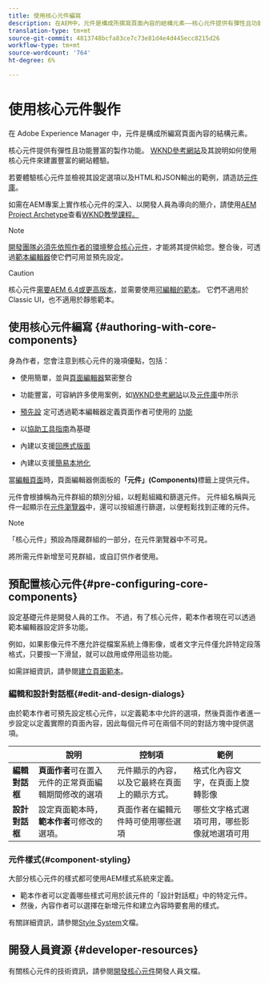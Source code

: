 ```yaml
---
title: 使用核心元件編寫
description: 在AEM中，元件是構成所撰寫頁面內容的結構元素——核心元件提供有彈性且功能豐富的製作功能。
translation-type: tm+mt
source-git-commit: 4813748bcfa83ce7c73e81d4e4d445ecc8215d26
workflow-type: tm+mt
source-wordcount: '764'
ht-degree: 6%

---
```



# 使用核心元件製作

在 Adobe Experience Manager 中，元件是構成所編寫頁面內容的結構元素。

核心元件提供有彈性且功能豐富的製作功能。 [WKND參考網站](https://wknd.site)及其說明如何使用核心元件來建置豐富的網站體驗。

若要體驗核心元件並檢視其設定選項以及HTML和JSON輸出的範例，請造訪[元件庫](https://adobe.com/go/aem_cmp_library)。

如需在AEM專案上實作核心元件的深入、以開發人員為導向的簡介，請使用[AEM Project Archetype](/help/developing/archetype/overview.md)查看[WKND教學課程。](https://docs.adobe.com/content/help/en/experience-manager-learn/getting-started-wknd-tutorial-develop/overview.html)

>[!NOTE]
>
>[開發團隊必須先依照作者的環境整合核心元件](/help/get-started/using.md)，才能將其提供給您。整合後，可透過[範本編輯器](https://docs.adobe.com/content/help/en/experience-manager-cloud-service/sites/authoring/features/templates.html)使它們可用並預先設定。

>[!CAUTION]
>
>核心元件[需要AEM 6.4或更高版本](/help/versions.md)，並需要使用[可編輯的範本](https://docs.adobe.com/content/help/en/experience-manager-cloud-service/sites/authoring/features/templates.html)。 它們不適用於Classic UI，也不適用於靜態範本。

## 使用核心元件編寫 {#authoring-with-core-components}

身為作者，您會注意到核心元件的幾項優點，包括：

* 使用簡單，並與[頁面編輯器](https://docs.adobe.com/content/help/en/experience-manager-cloud-service/sites/authoring/fundamentals/editing-content.html)緊密整合

* 功能豐富，可容納許多使用案例，如[WKND參考網站](https://wknd.site)以及[元件庫](https://adobe.com/go/aem_cmp_library)中所示

* [預先設](#pre-configuring-core-components) 定可透過範本編輯器定義頁面作者可使用的 [功能](https://docs.adobe.com/content/help/en/experience-manager-cloud-service/sites/authoring/features/templates.html)

* 以[協助工具指南](https://docs.adobe.com/content/help/en/experience-manager-cloud-service/sites/authoring/fundamentals/accessible-content.html)為基礎

* 內建以支援[回應式版面](https://docs.adobe.com/content/help/en/experience-manager-cloud-service/sites/authoring/features/responsive-layout.html)

* 內建以支援[簡易本地化](localization.md)

當[編輯頁面](https://docs.adobe.com/content/help/en/experience-manager-cloud-service/sites/authoring/fundamentals/editing-content.html)時，頁面編輯器側面板的&#x200B;**「元件」(Components)**&#x200B;標籤上提供元件。

元件會根據稱為元件群組的類別分組，以輕鬆組織和篩選元件。 元件組名稱與元件一起顯示在[元件瀏覽器](https://docs.adobe.com/content/help/en/experience-manager-cloud-service/sites/authoring/fundamentals/editing-content.html)中，還可以按組進行篩選，以便輕鬆找到正確的元件。

>[!NOTE]
>
>「核心元件」預設為隱藏群組的一部分，在元件瀏覽器中不可見。
>
>將所需元件新增至可見群組，或自訂供作者使用。

## 預配置核心元件{#pre-configuring-core-components}

設定基礎元件是開發人員的工作。 不過，有了核心元件，範本作者現在可以透過範本編輯器設定許多功能。

例如，如果影像元件不應允許從檔案系統上傳影像，或者文字元件僅允許特定段落格式，只要按一下滑鼠，就可以啟用或停用這些功能。

如需詳細資訊，請參閱[建立頁面範本](https://docs.adobe.com/content/help/en/experience-manager-cloud-service/sites/authoring/features/templates.html)。

### 編輯和設計對話框{#edit-and-design-dialogs}

由於範本作者可預先設定核心元件，以定義範本中允許的選項，然後頁面作者進一步設定以定義實際的頁面內容，因此每個元件可在兩個不同的對話方塊中提供選項。

|  | 說明 | 控制項 | 範例 |
|--- |--- |--- |--- |
| **編輯對話框** | **頁面作者**&#x200B;可在置入元件的正常頁面編輯期間修改的選項 | 元件顯示的內容，以及它最終在頁面上的顯示方式。 | 格式化內容文字，在頁面上旋轉影像 |
| **設計對話框** | 設定頁面範本時，**範本作者**&#x200B;可修改的選項。 | 頁面作者在編輯元件時可使用哪些選項 | 哪些文字格式選項可用，哪些影像就地選項可用 |

### 元件樣式{#component-styling}

大部分核心元件的樣式都可使用AEM樣式系統來定義。

* 範本作者可以定義哪些樣式可用於該元件的「設計對話框」中的特定元件。
* 然後，內容作者可以選擇在新增元件和建立內容時要套用的樣式。

有關詳細資訊，請參閱[Style System](https://docs.adobe.com/content/help/en/experience-manager-cloud-service/sites/authoring/features/style-system.html)文檔。

## 開發人員資源 {#developer-resources}

有關核心元件的技術資訊，請參閱[開發核心元件](/help/developing/overview.md)開發人員文檔。
